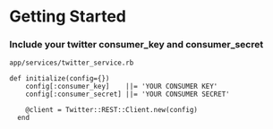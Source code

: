 # Getting Started

### Include your twitter consumer_key and consumer_secret
```app/services/twitter_service.rb```
```
def initialize(config={})
    config[:consumer_key]    ||= 'YOUR CONSUMER KEY'
    config[:consumer_secret] ||= 'YOUR CONSUMER SECRET'

    @client = Twitter::REST::Client.new(config)
  end
```

